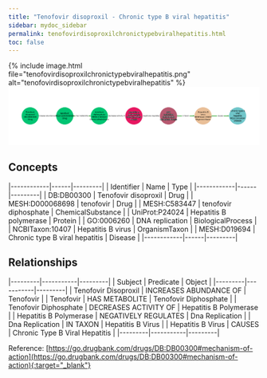 ```yaml
---
title: "Tenofovir disoproxil - Chronic type B viral hepatitis"
sidebar: mydoc_sidebar
permalink: tenofovirdisoproxilchronictypebviralhepatitis.html
toc: false 
---
```


{% include image.html file="tenofovirdisoproxilchronictypebviralhepatitis.png" alt="tenofovirdisoproxilchronictypebviralhepatitis" %}![Path Visualization](/images/tenofovirdisoproxilchronictypebviralhepatitis.png)

## Concepts

|------------|------|---------|
| Identifier | Name | Type    |
|------------|------|---------|
| DB:DB00300 | Tenofovir disoproxil | Drug |
| MESH:D000068698 | tenofovir | Drug |
| MESH:C583447 | tenofovir diphosphate | ChemicalSubstance |
| UniProt:P24024 | Hepatitis B polymerase | Protein |
| GO:0006260 | DNA replication | BiologicalProcess |
| NCBITaxon:10407 | Hepatitis B virus | OrganismTaxon |
| MESH:D019694 | Chronic type B viral hepatitis | Disease |
|------------|------|---------|

## Relationships

|---------|-----------|---------|
| Subject | Predicate | Object  |
|---------|-----------|---------|
| Tenofovir Disoproxil | INCREASES ABUNDANCE OF | Tenofovir |
| Tenofovir | HAS METABOLITE | Tenofovir Diphosphate |
| Tenofovir Diphosphate | DECREASES ACTIVITY OF | Hepatitis B Polymerase |
| Hepatitis B Polymerase | NEGATIVELY REGULATES | Dna Replication |
| Dna Replication | IN TAXON | Hepatitis B Virus |
| Hepatitis B Virus | CAUSES | Chronic Type B Viral Hepatitis |
|---------|-----------|---------|

Reference: [https://go.drugbank.com/drugs/DB:DB00300#mechanism-of-action](https://go.drugbank.com/drugs/DB:DB00300#mechanism-of-action){:target="_blank"}